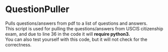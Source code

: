 # QuestionPuller
Pulls questions/answers from pdf to a list of questions and answers. <br />
This script is used for pulling the questions/answers from USCIS citizenship exam, and due to line 36 in the code it will **require python3.** <br/>
You can also test yourself with this code, but it will not check for the correctness.
